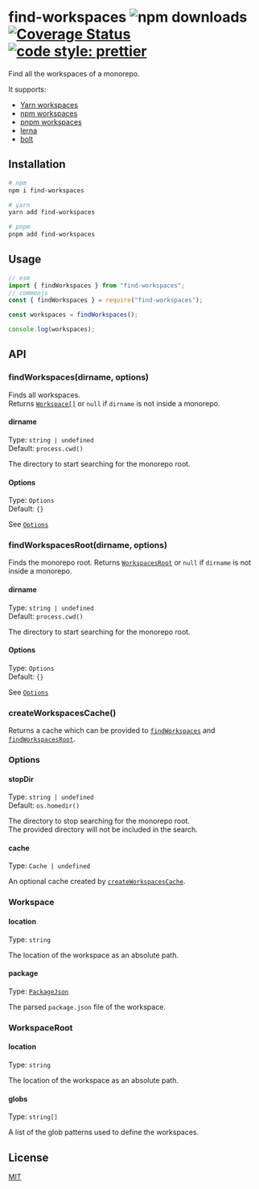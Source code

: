 # find-workspaces ![npm downloads](https://img.shields.io/npm/dw/find-workspaces) [![Coverage Status](https://coveralls.io/repos/github/joshuajaco/find-workspaces/badge.svg)](https://coveralls.io/github/joshuajaco/find-workspaces) [![code style: prettier](https://img.shields.io/badge/code_style-prettier-ff69b4.svg?style=flat-square)](https://github.com/prettier/prettier)

Find all the workspaces of a monorepo.

It supports:

- [Yarn workspaces](https://classic.yarnpkg.com/en/docs/workspaces)
- [npm workspaces](https://docs.npmjs.com/cli/v7/using-npm/workspaces)
- [pnpm workspaces](https://pnpm.io/workspaces)
- [lerna](https://github.com/lerna/lerna)
- [bolt](https://github.com/boltpkg/bolt)

## Installation

```sh
# npm
npm i find-workspaces

# yarn
yarn add find-workspaces

# pnpm
pnpm add find-workspaces
```

## Usage

```javascript
// esm
import { findWorkspaces } from "find-workspaces";
// commonjs
const { findWorkspaces } = require("find-workspaces");

const workspaces = findWorkspaces();

console.log(workspaces);
```

## API

### findWorkspaces(dirname, options)

Finds all workspaces.  
Returns [`Workspace[]`](#workspace) or `null` if `dirname` is not inside a monorepo.

#### dirname

Type: `string | undefined`  
Default: `process.cwd()`

The directory to start searching for the monorepo root.

#### Options

Type: `Options`  
Default: `{}`

See [`Options`](#options-2)

### findWorkspacesRoot(dirname, options)

Finds the monorepo root.
Returns [`WorkspacesRoot`](#workspaceroot) or `null` if `dirname` is not inside a monorepo.

#### dirname

Type: `string | undefined`  
Default: `process.cwd()`

The directory to start searching for the monorepo root.

#### Options

Type: `Options`  
Default: `{}`

See [`Options`](#options-2)

### createWorkspacesCache()

Returns a cache which can be provided to [`findWorkspaces`](#findworkspacesdirname-options) and [`findWorkspacesRoot`](#findworkspacesrootdirname-options).

### Options

#### stopDir

Type: `string | undefined`  
Default: `os.homedir()`

The directory to stop searching for the monorepo root.  
The provided directory will not be included in the search.

#### cache

Type: `Cache | undefined`

An optional cache created by [`createWorkspacesCache`](#createworkspacescache).

### Workspace

#### location

Type: `string`

The location of the workspace as an absolute path.

#### package

Type: [`PackageJson`](https://github.com/sindresorhus/type-fest/blob/main/source/package-json.d.ts)

The parsed `package.json` file of the workspace.

### WorkspaceRoot

#### location

Type: `string`

The location of the workspace as an absolute path.

#### globs

Type: `string[]`

A list of the glob patterns used to define the workspaces.

## License

[MIT](https://github.com/joshuajaco/find-workspaces/blob/main/LICENSE)

